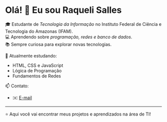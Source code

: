 # Olá! 👋 Eu sou Raqueli Salles

🎓 Estudante de *Tecnologia da Informação* no Instituto Federal de Ciência e Tecnologia do Amazonas (IFAM).  
💻 Aprendendo sobre *programação, redes e banco de dados*.  
📚 Sempre curiosa para explorar novas tecnologias.  

🌱 Atualmente estudando:  
- HTML, CSS e JavaScript  
- Lógica de Programação  
- Fundamentos de Redes  

📫 Contato: 
- ✉️ [E-mail](mailto:rsalles200629@gmail.com)

---
⭐ Aqui você vai encontrar meus projetos e aprendizados na área de TI!
